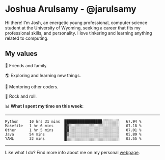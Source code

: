 # Joshua Arulsamy - @jarulsamy

Hi there! I'm Josh, an energetic young professional, computer science student at the University of Wyoming, seeking a career that fits my professional skills, and personality. I love tinkering and learning anything related to computing.

## My values

:yellow_heart: Friends and family.

:earth_americas: Exploring and learning new things.

:book: Mentoring other coders.

:guitar: Rock and roll.

:bar_chart: **What I spent my time on this week:**

------
<!--START_SECTION:waka-->
```text
Python     10 hrs 31 mins  █████████████████░░░░░░░░   67.94 % 
Makefile   1 hr 6 mins     █▓░░░░░░░░░░░░░░░░░░░░░░░   07.18 % 
Other      1 hr 5 mins     █▓░░░░░░░░░░░░░░░░░░░░░░░   07.01 % 
Java       54 mins         █▒░░░░░░░░░░░░░░░░░░░░░░░   05.89 % 
YAML       32 mins         █░░░░░░░░░░░░░░░░░░░░░░░░   03.55 % 
```
<!--END_SECTION:waka-->
------

Like what I do? Find more info about me on my personal [webpage](https://arulsamy.me).
